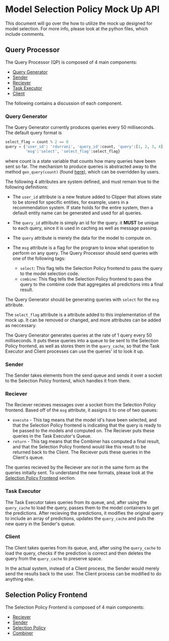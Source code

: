 # Model Selection Policy Mock Up API
This document will go over the how to utilize the mock up designed for model selection. For more info, please look at the python files, which include comments.
## Query Processor
The Query Processor (QP) is composed of 4 main components:
* [Query Generator](#query-generator)
* [Sender](#sender)
* [Reciever](#reciever)
* [Task Executor](#task-executor)
* [Client](#client)

The following contains a discussion of each component.
### Query Generator
The Query Generator currently produces queries every 50 milliseconds. The default query format is
```python
select_flag = count % 2 == 0 
query = {'user_id': 'rdurrani', 'query_id':count, 'query':[1, 2, 3, 4],
         'msg':'select', 'select_flag':select_flag}
```
where count is a state variable that counts how many queries have been sent so far. The mechanism to produce queries is abstracted
away to the method `gen_query(count)` (found [here](query_processor.py#L20)), which can be overridden by users.

The following 4 attributes are system defined, and must remain true to the following definitions:

* The `user_id` attribute is a new feature added to Clipper that allows state to be stored for specific entities, for example,
users in a recommendation system. If state holds for the entire system, then a default entity name can be generated and used for all queries.

* The `query_id` attribute is simply an id for the query. it **MUST** be unique to each query, since it is used in caching as well as message passing.

* The `query` attribute is merely the data for the model to compute on.

* The `msg` attribute is a flag for the program to know what operation to perform on any query. The Query Processor should send queries with one of the following tags:
    * `select`: This flag tells the Selection Policy frontend to pass the query to the model selection code.
    * `combine`: This flag tells the Selection Policy frontend to pass the query to the combine code that aggregates all predictions into a final result.
    
The Query Generator should be generating queries with `select` for the `msg` attribute.

The `select_flag` attribute is a attribute added to this implementation of the mock up. It can be removed or changed, and more attributes can be added as neccessary.

The Query Generator generates queries at the rate of 1 query every 50 milliseconds. It puts these queries into a queue to be sent to the Selection Policy frontend, as well as stores them in the `query_cache`, so that the Task Executor and Client processes can use the queries' id to look it up.
### Sender
The Sender takes elements from the send queue and sends it over a socket to the Selection Policy frontend, which handles it from there.
### Reciever
The Reciever recieves messages over a socket from the Selection Policy frontend. Based off of the `msg` attribute, it assigns it to one of two queues:
* `execute` - This tag means that the model id's have been selected, and that the Selection Policy frontend is indicating that the query is ready to be passed to the models and computed on. The Reciever puts these queries in the Task Executor's Queue.
* `return` - This tag means that the Combiner has computed a final result, and that the Selection Policy frontend would like this result to be returned back to the Client. The Reciever puts these queries in the Client's queue.

The queries recieved by the Reciever are not in the same form as the queries initially sent. To understand the new formats, please look at the [Selection Policy Frontend](selection-policy-frontend) section.
### Task Executor
The Task Executor takes queries from its queue, and, after using the `query_cache` to load the query, passes them to the model containers to get the predictions. After recieving the predictions, it modifies the original query to include an array of predictions, updates the `query_cache` and puts the new query in the Sender's queue.
### Client
The Client takes queries from its queue, and, after using the `query_cache` to load the query, checks if the prediction is correct and then deletes the query from the `query_cache` to preserve space.

In the actual system, instead of a Client process, the Sender would merely send the results back to the user. The Client process can be modified to do anything else.
## Selection Policy Frontend
The Selection Policy Frontend is composed of 4 main components:
* [Reciever](reciever)
* [Sender](sender)
* [Selection Policy](selection-policy)
* [Combiner](combiner)